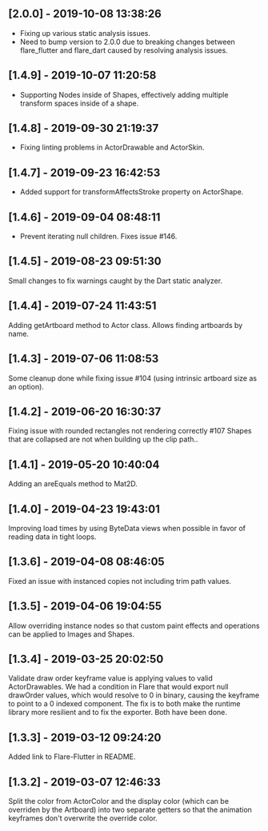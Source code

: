 ## [2.0.0] - 2019-10-08 13:38:26

- Fixing up various static analysis issues.
- Need to bump version to 2.0.0 due to breaking changes between flare_flutter and flare_dart caused by resolving analysis issues.

## [1.4.9] - 2019-10-07 11:20:58

- Supporting Nodes inside of Shapes, effectively adding multiple transform spaces inside of a shape.

## [1.4.8] - 2019-09-30 21:19:37

- Fixing linting problems in ActorDrawable and ActorSkin.

## [1.4.7] - 2019-09-23 16:42:53

- Added support for transformAffectsStroke property on ActorShape.

## [1.4.6] - 2019-09-04 08:48:11

- Prevent iterating null children. Fixes issue #146.

## [1.4.5] - 2019-08-23 09:51:30

Small changes to fix warnings caught by the Dart static analyzer.

## [1.4.4] - 2019-07-24 11:43:51

Adding getArtboard method to Actor class. Allows finding artboards by name.

## [1.4.3] - 2019-07-06 11:08:53

Some cleanup done while fixing issue #104 (using intrinsic artboard size as an option).

## [1.4.2] - 2019-06-20 16:30:37

Fixing issue with rounded rectangles not rendering correctly #107
Shapes that are collapsed are not when building up the clip path..

## [1.4.1] - 2019-05-20 10:40:04

Adding an areEquals method to Mat2D.

## [1.4.0] - 2019-04-23 19:43:01

Improving load times by using ByteData views when possible in favor of reading data in tight loops.

## [1.3.6] - 2019-04-08 08:46:05

Fixed an issue with instanced copies not including trim path values.

## [1.3.5] - 2019-04-06 19:04:55

Allow overriding instance nodes so that custom paint effects and operations can be applied to Images and Shapes.

## [1.3.4] - 2019-03-25 20:02:50

Validate draw order keyframe value is applying values to valid ActorDrawables. We had a condition in Flare that would export null drawOrder values, which would resolve to 0 in binary, causing the keyframe to point to a 0 indexed component. The fix is to both make the runtime library more resilient and to fix the exporter. Both have been done.

## [1.3.3] - 2019-03-12 09:24:20

Added link to Flare-Flutter in README.

## [1.3.2] - 2019-03-07 12:46:33

Split the color from ActorColor and the display color (which can be overriden by the Artboard) into two separate getters so that the animation keyframes don't overwrite the override color.